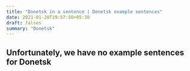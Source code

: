 ```yaml
---
title: "Donetsk in a sentence | Donetsk example sentences"
date: 2021-01-20T19:57:50+05:30
draft: falses
summary: "Donetsk"
---
```

## Unfortunately, we have no example sentences for Donetsk                 
